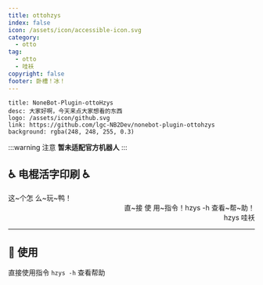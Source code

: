 ```yaml
---
title: ottohzys
index: false
icon: /assets/icon/accessible-icon.svg
category:
  - otto
tag:
  - otto
  - 哇袄
copyright: false
footer: 卧槽！冰！
---
```

  ```component VPCard
  title: NoneBot-Plugin-ottoHzys
  desc: 大家好啊，今天来点大家想看的东西
  logo: /assets/icon/github.svg
  link: https://github.com/lgc-NB2Dev/nonebot-plugin-ottohzys
  background: rgba(248, 248, 255, 0.3)
  ```

:::warning 注意
**暂未适配官方机器人**
:::

## ♿ 电棍活字印刷 ♿

<QQChat title="卧槽！冰！">
  <QQMessage align="left" avatar="https://drive.nekodayo.top/raw/nekodocs/image/sddl.gif">
    <div>这~个怎 么~玩~鸭！</div>
  </QQMessage>
  
  <QQMessage align="right" avatar="https://drive.nekodayo.top/raw/nekodocs/image/sddl.gif">
    <div>直~接 使 用~指令！hzys -h  查看~帮~助！</div>
  </QQMessage>
  
  <QQMessage align="right" avatar="https://drive.nekodayo.top/raw/nekodocs/image/sddl.gif">
    <div>hzys 哇袄</div>
  </QQMessage>
  
  <QQMessage align="left" avatar="http://q2.qlogo.cn/headimg_dl?dst_uin=3582537505&spec=640">
    <QQVoice 
      src="https://drive.nekodayo.top/raw/nekodocs/audio/wao.mp3" 
      duration="1"
    />
  </QQMessage>
</QQChat>

---
## 🎉 使用

直接使用指令 `hzys -h` 查看帮助